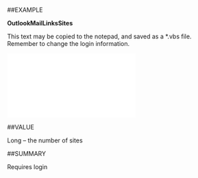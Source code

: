 
##EXAMPLE

**OutlookMailLinksSites**

This text may be copied to the notepad, and saved as a *.vbs file. Remember to change the login information.

![](..\..\Examples\vbs\SOSettings.OutlookMailLinkSites.vbs.txt)


##VALUE

Long – the number of sites


##SUMMARY

Requires login

